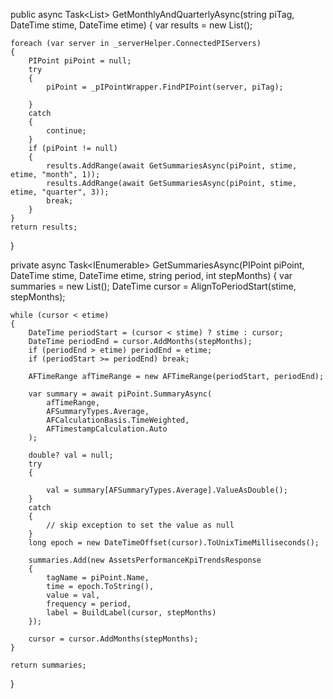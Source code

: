 public async Task<List<AssetsPerformanceKpiTrendsResponse>> GetMonthlyAndQuarterlyAsync(string piTag, DateTime stime, DateTime etime)
{
    var results = new List<AssetsPerformanceKpiTrendsResponse>();

    foreach (var server in _serverHelper.ConnectedPIServers)
    {
        PIPoint piPoint = null;
        try
        {
            piPoint = _pIPointWrapper.FindPIPoint(server, piTag);
                
        }
        catch
        {
            continue;
        }
        if (piPoint != null)
        {
            results.AddRange(await GetSummariesAsync(piPoint, stime, etime, "month", 1));
            results.AddRange(await GetSummariesAsync(piPoint, stime, etime, "quarter", 3));
            break;
        }
    }
    return results;
}
       
private async Task<IEnumerable<AssetsPerformanceKpiTrendsResponse>> GetSummariesAsync(PIPoint piPoint, DateTime stime, DateTime etime, string period, int stepMonths)
{
    var summaries = new List<AssetsPerformanceKpiTrendsResponse>();
    DateTime cursor = AlignToPeriodStart(stime, stepMonths);

    while (cursor < etime)
    {
        DateTime periodStart = (cursor < stime) ? stime : cursor;
        DateTime periodEnd = cursor.AddMonths(stepMonths);
        if (periodEnd > etime) periodEnd = etime;
        if (periodStart >= periodEnd) break;

        AFTimeRange afTimeRange = new AFTimeRange(periodStart, periodEnd);

        var summary = await piPoint.SummaryAsync(
            afTimeRange,
            AFSummaryTypes.Average,
            AFCalculationBasis.TimeWeighted,
            AFTimestampCalculation.Auto
        );

        double? val = null;
        try
        {

            val = summary[AFSummaryTypes.Average].ValueAsDouble();
        }
        catch
        {
            // skip exception to set the value as null
        }
        long epoch = new DateTimeOffset(cursor).ToUnixTimeMilliseconds();

        summaries.Add(new AssetsPerformanceKpiTrendsResponse
        {
            tagName = piPoint.Name,
            time = epoch.ToString(),
            value = val,
            frequency = period,
            label = BuildLabel(cursor, stepMonths)
        });

        cursor = cursor.AddMonths(stepMonths);
    }

    return summaries;
}
